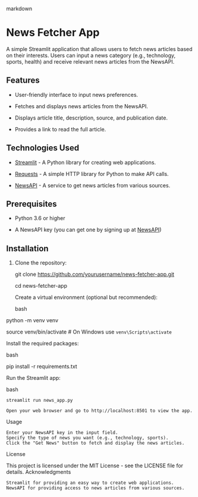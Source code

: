 markdown

# News Fetcher App


A simple Streamlit application that allows users to fetch news articles based on their interests. Users can input a news category (e.g., technology, sports, health) and receive relevant news articles from the NewsAPI.


## Features


- User-friendly interface to input news preferences.

- Fetches and displays news articles from the NewsAPI.

- Displays article title, description, source, and publication date.

- Provides a link to read the full article.


## Technologies Used


- [Streamlit](https://streamlit.io/) - A Python library for creating web applications.

- [Requests](https://docs.python-requests.org/en/master/) - A simple HTTP library for Python to make API calls.

- [NewsAPI](https://newsapi.org/) - A service to get news articles from various sources.


## Prerequisites


- Python 3.6 or higher

- A NewsAPI key (you can get one by signing up at [NewsAPI](https://newsapi.org/))


## Installation


1. Clone the repository:

   

   git clone https://github.com/yourusername/news-fetcher-app.git

   cd news-fetcher-app

    Create a virtual environment (optional but recommended):


    bash

python -m venv venv

source venv/bin/activate  # On Windows use `venv\Scripts\activate`

Install the required packages:

bash

pip install -r requirements.txt

Run the Streamlit app:

bash

    streamlit run news_app.py

    Open your web browser and go to http://localhost:8501 to view the app.

Usage

    Enter your NewsAPI key in the input field.
    Specify the type of news you want (e.g., technology, sports).
    Click the "Get News" button to fetch and display the news articles.

License

This project is licensed under the MIT License - see the LICENSE file for details.
Acknowledgments

    Streamlit for providing an easy way to create web applications.
    NewsAPI for providing access to news articles from various sources.

